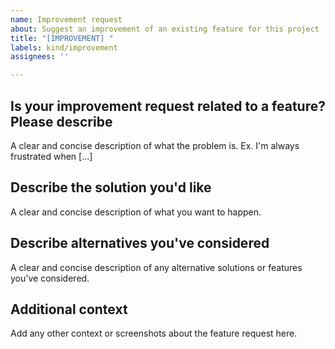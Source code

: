 ```yaml
---
name: Improvement request
about: Suggest an improvement of an existing feature for this project
title: "[IMPROVEMENT] "
labels: kind/improvement
assignees: ''

---
```


## Is your improvement request related to a feature? Please describe

A clear and concise description of what the problem is. Ex. I'm always frustrated when [...]

## Describe the solution you'd like

A clear and concise description of what you want to happen.

## Describe alternatives you've considered

A clear and concise description of any alternative solutions or features you've considered.

## Additional context

Add any other context or screenshots about the feature request here.

